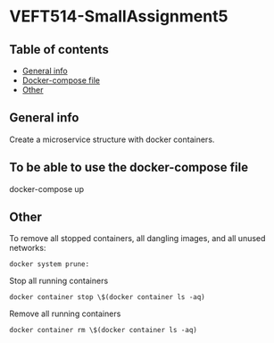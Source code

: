 # VEFT514-SmallAssignment5

## Table of contents
* [General info](#general-info)
* [Docker-compose file](#docker-compose)
* [Other](#other)

## General info
Create a microservice structure with docker containers.
		
## To be able to use the docker-compose file
docker-compose up

## Other
To remove all stopped containers, all dangling images, and all unused networks:

```
docker system prune:
```

Stop all running containers

```
docker container stop \$(docker container ls -aq)
```

Remove all running containers

```
docker container rm \$(docker container ls -aq)
```
